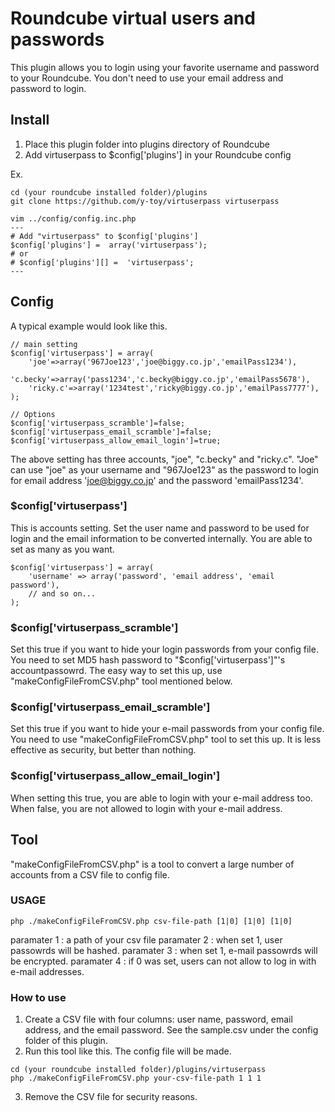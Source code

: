 # Roundcube virtual users and passwords
This plugin allows you to login using your favorite username and password to your Roundcube. You don't need to use your email address and password to login.

## Install
1. Place this plugin folder into plugins directory of Roundcube
2. Add virtuserpass to $config['plugins'] in your Roundcube config

Ex.
```
cd (your roundcube installed folder)/plugins
git clone https://github.com/y-toy/virtuserpass virtuserpass

vim ../config/config.inc.php
---
# Add "virtuserpass" to $config['plugins']
$config['plugins'] =  array('virtuserpass');
# or
# $config['plugins'][] =  'virtuserpass';
---
```
## Config

A typical example would look like this.
```
// main setting
$config['virtuserpass'] = array(
	'joe'=>array('967Joe123','joe@biggy.co.jp','emailPass1234'),
	'c.becky'=>array('pass1234','c.becky@biggy.co.jp','emailPass5678'),
	'ricky.c'=>array('1234test','ricky@biggy.co.jp','emailPass7777'),
);

// Options
$config['virtuserpass_scramble']=false;
$config['virtuserpass_email_scramble']=false;
$config['virtuserpass_allow_email_login']=true;
```
The above setting has three accounts, "joe", "c.becky" and "ricky.c". "Joe" can use "joe" as your username and "967Joe123" as the password to login for email address 'joe@biggy.co.jp' and the password 'emailPass1234'.

### $config['virtuserpass']
This is accounts setting. Set the user name and password to be used for login and the email information to be converted internally. You are able to set as many as you want.
```
$config['virtuserpass'] = array(
	'username' => array('password', 'email address', 'email password'),
	// and so on...
);
```

### $config['virtuserpass_scramble']
Set this true if you want to hide your login passwords from your config file. You need to set MD5 hash password to "$config['virtuserpass']"'s accountpassowrd. The easy way to set this up, use "makeConfigFileFromCSV.php" tool mentioned below.

### $config['virtuserpass_email_scramble']
Set this true if you want to hide your e-mail passwords from your config file. You need to use "makeConfigFileFromCSV.php" tool to set this up. It is less effective as security, but better than nothing.

### $config['virtuserpass_allow_email_login']
When setting this true, you are able to login with your e-mail address too.
When false, you are not allowed to login with your e-mail address.

## Tool
"makeConfigFileFromCSV.php" is a tool to convert a large number of accounts from a CSV file to config file.

### USAGE
```
php ./makeConfigFileFromCSV.php csv-file-path [1|0] [1|0] [1|0]
```
paramater 1 : a path of your csv file
paramater 2 : when set 1, user passowrds will be hashed.
paramater 3 : when set 1, e-mail passowrds will be encrypted.
paramater 4 : if 0 was set, users can not allow to log in with e-mail addresses.


### How to use
1. Create a CSV file with four columns: user name, password, email address, and the email password. See the sample.csv under the config folder of this plugin.
2. Run this tool like this. The config file will be made.
```
cd (your roundcube installed folder)/plugins/virtuserpass
php ./makeConfigFileFromCSV.php your-csv-file-path 1 1 1
```
3. Remove the CSV file for security reasons.
